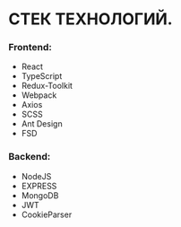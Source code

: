 # СТЕК ТЕХНОЛОГИЙ.

### Frontend:
- React
- TypeScript
- Redux-Toolkit
- Webpack
- Axios
- SCSS
- Ant Design
- FSD

### Backend:
- NodeJS
- EXPRESS
- MongoDB
- JWT
- CookieParser